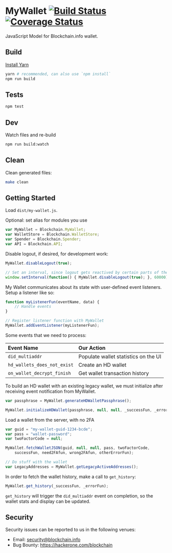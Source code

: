 # MyWallet [![Build Status](https://travis-ci.org/blockchain/My-Wallet-V3.png?branch=master)](https://travis-ci.org/blockchain/My-Wallet-V3) [![Coverage Status](https://coveralls.io/repos/blockchain/My-Wallet-V3/badge.svg?branch=master&service=github)](https://coveralls.io/github/blockchain/My-Wallet-V3?branch=master)

JavaScript Model for Blockchain.info wallet.

## Build

[Install Yarn](https://yarnpkg.com/en/docs/install)

```sh
yarn # recommended, can also use `npm install`
npm run build
```

## Tests

```sh
npm test
```

## Dev

Watch files and re-build

```sh
npm run build:watch
```

## Clean

Clean generated files:

```sh
make clean
```

## Getting Started

Load `dist/my-wallet.js`.

Optional: set alias for modules you use

```javascript
var MyWallet = Blockchain.MyWallet;
var WalletStore = Blockchain.WalletStore;
var Spender = Blockchain.Spender;
var API = Blockchain.API;
```

Disable logout, if desired, for development work:
```javascript
MyWallet.disableLogout(true);

// Set an interval, since logout gets reactived by certain parts of the code
window.setInterval(function() { MyWallet.disableLogout(true); }, 60000);
```


My Wallet communicates about its state with user-defined event listeners. Setup a listener like so:
```javascript
function myListenerFun(eventName, data) {
    // Handle events
}

// Register listener function with MyWallet
MyWallet.addEventListener(myListenerFun);
```

Some events that we need to process:

| Event Name | Our Action |
| :--- | :--- |
| `did_multiaddr` | Populate wallet statistics on the UI |
| `hd_wallets_does_not_exist` | Create an HD wallet |
| `on_wallet_decrypt_finish` | Get wallet transaction history |


To build an HD wallet with an existing legacy wallet, we must initialize after receiving event notification from MyWallet.
```javascript
var passphrase = MyWallet.generateHDWalletPassphrase();

MyWallet.initializeHDWallet(passphrase, null, null, _successFun, _errorFun);
```


Load a wallet from the server, with no 2FA
```javascript
var guid = "my-wallet-guid-1234-bcde";
var pass = "wallet-password";
var twoFactorCode = null;

MyWallet.fetchWalletJSON(guid, null, null, pass, twoFactorCode,
    successFun, need2FAfun, wrong2FAfun, otherErrorFun);

// Do stuff with the wallet
var LegacyAddresses = MyWallet.getLegacyActiveAddresses();
```

In order to fetch the wallet history, make a call to `get_history`:
```javascript
MyWallet.get_history(_successFun, _errorFun);
```

`get_history` will trigger the `did_multiaddr` event on completion, so the wallet stats and display can be updated.

## Security

Security issues can be reported to us in the following venues:
 * Email: security@blockchain.info
 * Bug Bounty: https://hackerone.com/blockchain
